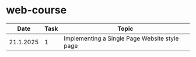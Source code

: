 # web-course
| Date | Task | Topic |
| ------------- | ------------- | ------------- |
|21.1.2025 | 1 |Implementing a Single Page Website style page
